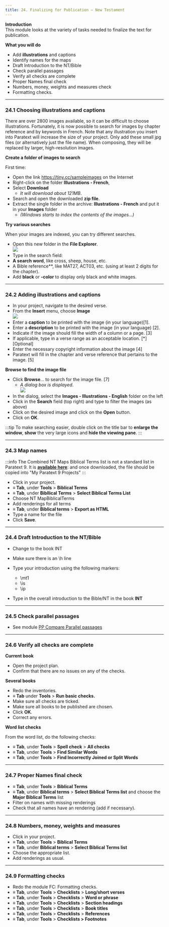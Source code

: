 ```yaml
---
title: 24. Finalizing for Publication – New Testament
---
```



**Introduction**  
This module looks at the variety of tasks needed to finalize the text for publication.

**What you will do**  
-  Add **illustrations** and captions
-  Identify names for the maps
-  Draft Introduction to the NT/Bible
-  Check parallel passages
-  Verify all checks are complete
-  Proper Names final check
-  Numbers, money, weights and measures check
-  Formatting checks.


----

### 24.1 Choosing illustrations and captions

There are over 2800 images available, so it can be difficult to choose illustrations. Fortunately, it is now possible to search for images by chapter reference and by keywords in French. Note that any illustration you insert into Paratext will increase the size of your project. Only add these small jpg files (or alternatively just the file name). When composing, they will be replaced by larger, high-resolution images.

**Create a folder of images to search**

First time:

- Open the link https://tiny.cc/sampleimages on the Internet
- Right-click on the folder **Illustrations - French**,
- Select **Download**  
   -  *It will download about 121MB*.
- Search and open the downloaded **zip file**.
- Extract the single folder in the archive: **Illustrations - French** and put it in your **Images** folder  
   -  *(Windows starts to index the contents of the images…)*

**Try various searches**

When your images are indexed, you can try different searches.

- Open this new folder in the **File Explorer**.  
    ![](../media/8dca24a8d36d8960c4e0a54ddb5ea755.png)
- Type in the search field:
- **A search word**, like cross, sheep, house, etc.
- A Bible reference**, like MAT27, ACT03, etc. (using at least 2 digits for the chapter).
- Add **black** or **-color** to display only black and white images.


----

### 24.2 Adding illustrations and captions

- In your project, navigate to the desired verse.
- From the **Insert** menu, choose **Image**  
    ![](../media/InsertFigure.png)
- Enter a **caption** to be printed with the image (in your language)[1].
- Enter a **description** to be printed with the image (in your language) [2].
- Indicate if the image should fill the width of a column or a page. [3]
- If applicable, type in a verse range as an acceptable location. [\*] [Optional]
- Enter the necessary copyright information about the image [4]
- Paratext will fill in the chapter and verse reference that pertains to the image. [5]

**Browse to find the image file**

- Click **Browse**… to search for the image file. [7]  
   -  *A dialog box is displayed*.  
    ![](../media/007416d672d4724d28176d23b4f32e04.png)
- In the dialog, select the **Images - Illustrations - English** folder on the left
- Click in the **Search** field (top right) and type to filter the images (as above)
- Click on the desired image and click on the **Open** button.
- Click on **OK**.

:::tip
To make searching easier, double click on the title bar to **enlarge the window**, **show** the very large icons and **hide the viewing pane**.
:::


----

### 24.3 Map names
:::info
The Combined NT Maps Biblical Terms list is not a standard list in Paratext 9. It is [**available here**](pathname:///img/CombinedNTMapBiblicalTerms.xml): and once downloaded, the file should be copied into "My Paratext 9 Projects"
:::
-  Click in your project.
-  **≡ Tab**, under **Tools** \> **Biblical Terms**
-  **≡ Tab**, under **Bibllical Terms** \> **Select Biblical Terms List**
-  Choose NT MapBiblicalTerms
-  Add renderings for all terms
-  **≡ Tab**, under **Biblical terms** \> **Export as HTML**
-  Type a name for the file
-  Click **Save**.


----

### 24.4 Draft Introduction to the NT/Bible
-  Change to the book INT
-  Make sure there is an \\h line
-  Type your introduction using the following markers:  
   -  \\mt1  
   -  \\is  
   -  \\ip
   
-  Type in the overall introduction to the Bible/NT in the book **INT**


----

### 24.5 Check parallel passages
-  See module [PP Compare Parallel passages](23.PP.md)


----

### 24.6 Verify all checks are complete
**Current book**

-  Open the project plan.
-  Confirm that there are no issues on any of the checks.

**Several books**

-  Redo the inventories.
-  **≡ Tab** under **Tools** \> **Run basic checks.**
-  Make sure all checks are ticked.
-  Make sure all books to be published are chosen.
-  Click **OK**.
-  Correct any errors.

**Word list checks**

From the word list, do the following checks:

-  **≡ Tab**, under **Tools** \> **Spell check** \> **All checks**
-  **≡ Tab**, under **Tools** \> **Find Similar Words**
-  **≡ Tab**, under **Tools** \> **Find Incorrectly Joined or Split Words**


----

### 24.7 Proper Names final check
-  **≡ Tab**, under **Tools** \> **Biblical Terms**
-  **≡ Tab**, under **Biblical terms** \> **Select Biblical Terms list** and choose the **Major Biblical Terms** list
-  Filter on names with missing renderings
-  Check that all names have an rendering (add if necessary).


----

### 24.8 Numbers, money, weights and measures
-  Click in your project.
-  **≡ Tab**, under **Tools** \> **Biblical Terms**
-  **≡ Tab**, under **Biblical terms** \> **Select Biblical Terms list**
-  Choose the appropriate list.
-  Add renderings as usual.
 

----

### 24.9 Formatting checks
-  Redo the module FC: Formatting checks.
-  **≡ Tab**, under **Tools** \> **Checklists** \> **Long/short verses**
-  **≡ Tab**, under **Tools** \> **Checklists** \> **Word or phrase**
-  **≡ Tab**, under **Tools** \> **Checklists** \> **Section headings**
-  **≡ Tab**, under **Tools** \> **Checklists** \> **Book titles**
-  **≡ Tab**, under **Tools** \> **Checklists** \> **References**
-  **≡ Tab**, under **Tools** \> **Checklists \> Footnotes**
